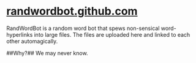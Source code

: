 [randwordbot.github.com](http://randwordbot.github.com)
======================

RandWordBot is a random word bot that spews non-sensical word-hyperlinks into large files.
The files are uploaded here and linked to each other automagically.

##Why?##
We may never know.
